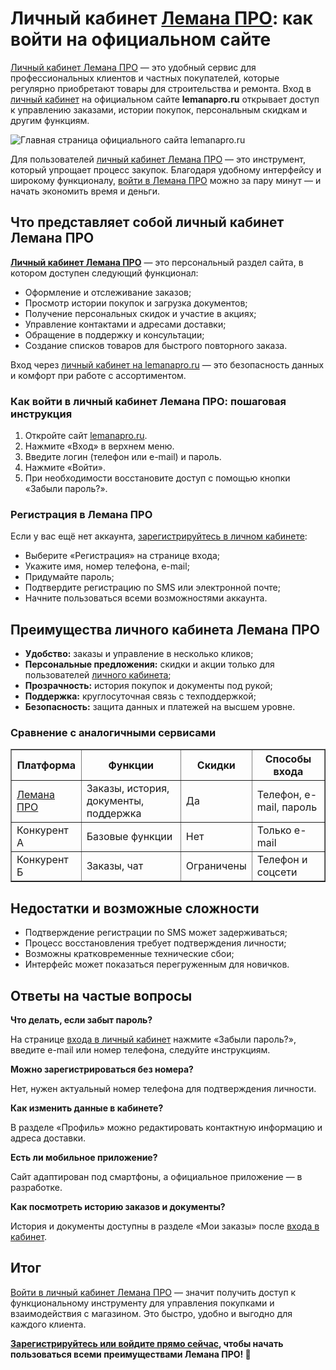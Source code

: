 <h1>Личный кабинет <a href="https://goo.su/cyUr" target="_blank">Лемана ПРО</a>: как войти на официальном сайте</h1> <p><a href="https://goo.su/cyUr" target="_blank">Личный кабинет Лемана ПРО</a> — это удобный сервис для профессиональных клиентов и частных покупателей, которые регулярно приобретают товары для строительства и ремонта. Вход в <a href="https://goo.su/cyUr" target="_blank">личный кабинет</a> на официальном сайте <b>lemanapro.ru</b> открывает доступ к управлению заказами, истории покупок, персональным скидкам и другим функциям.</p> <p><img src="https://github.com/user-attachments/assets/6c55773b-851b-486a-9a61-a6de51131228" alt="Главная страница официального сайта lemanapro.ru" /></p> <p>Для пользователей <a href="https://goo.su/cyUr" target="_blank">личный кабинет  Лемана ПРО</a> — это инструмент, который упрощает процесс закупок. Благодаря удобному интерфейсу и широкому функционалу, <a href="https://goo.su/cyUr" target="_blank">войти в Лемана ПРО</a> можно за пару минут — и начать экономить время и деньги.</p> <h2>Что представляет собой личный кабинет Лемана ПРО</h2> <p><a href="https://goo.su/cyUr" target="_blank"><b>Личный кабинет Лемана ПРО</b></a> — это персональный раздел сайта, в котором доступен следующий функционал:</p> <ul> <li>Оформление и отслеживание заказов;</li> <li>Просмотр истории покупок и загрузка документов;</li> <li>Получение персональных скидок и участие в акциях;</li> <li>Управление контактами и адресами доставки;</li> <li>Обращение в поддержку и консультации;</li> <li>Создание списков товаров для быстрого повторного заказа.</li> </ul> <p>Вход через <a href="https://goo.su/cyUr" target="_blank">личный кабинет на lemanapro.ru</a> — это безопасность данных и комфорт при работе с ассортиментом.</p> <h3>Как войти в личный кабинет Лемана ПРО: пошаговая инструкция</h3> <ol> <li>Откройте сайт <a href="https://goo.su/cyUr" target="_blank">lemanapro.ru</a>.</li> <li>Нажмите «Вход» в верхнем меню.</li> <li>Введите логин (телефон или e-mail) и пароль.</li> <li>Нажмите «Войти».</li> <li>При необходимости восстановите доступ с помощью кнопки «Забыли пароль?».</li> </ol> <h3>Регистрация в Лемана ПРО</h3> <p>Если у вас ещё нет аккаунта, <a href="https://goo.su/cyUr" target="_blank">зарегистрируйтесь в личном кабинете</a>:</p> <ul> <li>Выберите «Регистрация» на странице входа;</li> <li>Укажите имя, номер телефона, e-mail;</li> <li>Придумайте пароль;</li> <li>Подтвердите регистрацию по SMS или электронной почте;</li> <li>Начните пользоваться всеми возможностями аккаунта.</li> </ul> <h2>Преимущества личного кабинета Лемана ПРО</h2> <ul> <li><b>Удобство:</b> заказы и управление в несколько кликов;</li> <li><b>Персональные предложения:</b> скидки и акции только для пользователей <a href="https://goo.su/cyUr" target="_blank">личного кабинета</a>;</li> <li><b>Прозрачность:</b> история покупок и документы под рукой;</li> <li><b>Поддержка:</b> круглосуточная связь с техподдержкой;</li> <li><b>Безопасность:</b> защита данных и платежей на высшем уровне.</li> </ul> <h3>Сравнение с аналогичными сервисами</h3> <table border="1" cellpadding="5" cellspacing="0"> <tr> <th>Платформа</th> <th>Функции</th> <th>Скидки</th> <th>Способы входа</th> </tr> <tr> <td><a href="https://goo.su/cyUr" target="_blank">Лемана ПРО</a></td> <td>Заказы, история, документы, поддержка</td> <td>Да</td> <td>Телефон, e-mail, пароль</td> </tr> <tr> <td>Конкурент А</td> <td>Базовые функции</td> <td>Нет</td> <td>Только e-mail</td> </tr> <tr> <td>Конкурент Б</td> <td>Заказы, чат</td> <td>Ограничены</td> <td>Телефон и соцсети</td> </tr> </table> <h2>Недостатки и возможные сложности</h2> <ul> <li>Подтверждение регистрации по SMS может задерживаться;</li> <li>Процесс восстановления требует подтверждения личности;</li> <li>Возможны кратковременные технические сбои;</li> <li>Интерфейс может показаться перегруженным для новичков.</li> </ul> <h2>Ответы на частые вопросы</h2> <b>Что делать, если забыт пароль?</b> <p>На странице <a href="https://goo.su/cyUr" target="_blank">входа в личный кабинет</a> нажмите «Забыли пароль?», введите e-mail или номер телефона, следуйте инструкциям.</p>

<b>Можно зарегистрироваться без номера?</b>
<p>Нет, нужен актуальный номер телефона для подтверждения личности.</p>

<b>Как изменить данные в кабинете?</b>
<p>В разделе «Профиль» можно редактировать контактную информацию и адреса доставки.</p>

<b>Есть ли мобильное приложение?</b>
<p>Сайт адаптирован под смартфоны, а официальное приложение — в разработке.</p>

<b>Как посмотреть историю заказов и документы?</b>
<p>История и документы доступны в разделе «Мои заказы» после <a href="https://goo.su/cyUr" target="_blank">входа в кабинет</a>.</p> <h2>Итог</h2> <p><a href="https://goo.su/cyUr" target="_blank">Войти в личный кабинет Лемана ПРО</a> — значит получить доступ к функциональному инструменту для управления покупками и взаимодействия с магазином. Это быстро, удобно и выгодно для каждого клиента.</p> <p><b><a href="https://goo.su/cyUr" target="_blank">Зарегистрируйтесь или войдите прямо сейчас</a>, чтобы начать пользоваться всеми преимуществами Лемана ПРО! 🔑</b></p>
